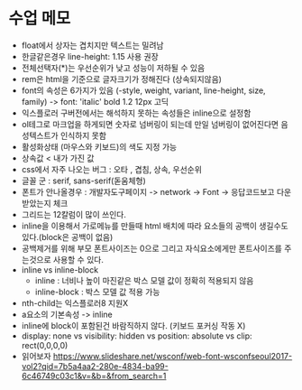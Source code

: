 # 수업 메모
* float에서 상자는 겹치지만 텍스트는 밀려남 
* 한글같은경우 line-height: 1.15 사용 권장
* 전체선택자(*)는 우선순위가 낮고 성능이 저하될 수 있음
* rem은 html을 기준으로 글자크기가 정해진다 (상속되지않음)
* font의 속성은 6가지가 있음 (-style, weight, variant, line-height, size, family) -> font: 'italic' bold 1.2 12px 고딕
* 익스플로러 구버전에서는 해석하지 못하는 속성들은 inline으로 설정함 
* ol테그로 마크업을 하게되면 숫자로 넘버링이 되는데 만일 넘버링이 없어진다면 음성텍스트가 인식하지 못함
* 활성화상태 (마우스와 키보드)의 색도 지정 가능
* 상속값 < 내가 가진 값
* css에서 자주 나오는 버그 : 오타 , 겹침, 상속, 우선순위
* 글꼴 군 : serif, sans-serif(돋움체형)
* 폰트가 안나올경우 : 개발자도구페이지 -> network -> Font -> 응답코드보고 다운받았는지 체크 
* 그리드는 12칼럼이 많이 쓰인다. 
* inline을 이용해서 가로메뉴를 만들때 html 배치에 따라 요소들의 공백이 생길수도있다.(block은 공백이 없음)
* 공백제거를 위해 부모 폰트사이즈는 0으로 그리고 자식요소에게만 폰트사이즈를 주는것으로 사용할 수 있다. 
* inline vs inline-block
  * inline : 너비나 높이 마진같은 박스 모델 값이 정확히 적용되지 않음
  * inline-block : 박스 모델 값 적용 가능 
* nth-child는 익스플로러8 지원X
* a요소의 기본속성 -> inline
* inline에 block이 포함된건 바람직하지 않다. (키보드 포커싱 작동 X)
* display: none vs visibility: hidden vs position: absolute vs clip: rect(0,0,0,0)
* 읽어보자 https://www.slideshare.net/wsconf/web-font-wsconfseoul2017-vol2?qid=7b5a4aa2-280e-4834-ba99-6c46749c03c1&v=&b=&from_search=1


